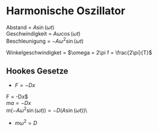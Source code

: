 # Harmonische Oszillator

Abstand = $A\sin(\omega t)$\
Geschwindigkeit = $A\omega\cos(\omega t)$\
Beschleunigung = $-A\omega^2\sin(\omega t)$

Winkelgeschwindigket = $\omega = 2\pi f = \frac{2\pi}{T}$

## Hookes Gesetze

* $F = -Dx$

F = -Dx$\
$ma = -Dx$\
$m(-A\omega^2\sin(\omega t)) = -D(A\sin(\omega t))$\
* $m\omega^2 = D$
